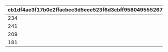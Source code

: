 |cb1df4ae3f17b0e2ffacbcc3d5eee523f6d3cbff9580495552673742bc09f8a5|626710654c5913f3038670c8895653701efbfe557d6095975fa88ac11ffa54c5|39bac634161decb3e8b35f204a1f7154593e5749feb5d3c73f5e72181cd74357|d5a36330c645a44f7014e6c0753b3c3e066bf881f8a94cc167177f2efa0baf2f|
| --- | --- | --- | --- |
|234|252|1|210|
|241|255|2|225|
|209|255|3|171|
|181|229|4|141|